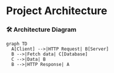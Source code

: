 # Project Architecture

### 🛠 Architecture Diagram

```mermaid
graph TD
  A[Client] -->|HTTP Request| B[Server]
  B -->|Fetch data| C[Database]
  C -->|Data| B
  B -->|HTTP Response| A
